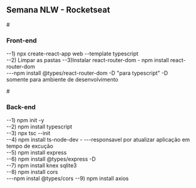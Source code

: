 ## Semana NLW - Rocketseat


#<h3>Front-end</h3>
--1) npx create-react-app web --template typescript </br>
--2) Limpar as pastas
--3)Instalar react-router-dom - npm install react-router-dom </br>
---npm install @types/react-router-dom -D "para typescript" -D </br>somente para ambiente de desenvolvimento


#<h3>Back-end</h3>

--1) npm init -y <br>
--2) npm install typescript<br>
--3) npx tsc --init<br>
--4) npm install ts-node-dev - 
---responsavel por atualizar aplicação em tempo de excução  <br>
--5) npm install express <br>
--6) npm install @types/express -D <br>
--7) npm install knex sqlite3 <br>
--8) npm install cors <br>
---npm instal @types/cors 
--9) npm install axios

